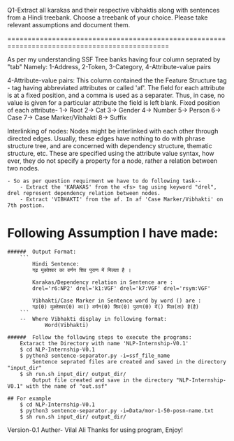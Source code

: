 Q1-Extract all karakas and their respective vibhaktis along with sentences from a Hindi treebank. Choose a treebank of your choice. Please take relevant assumptions and document them. 

==============================================================================================

As per my understanding SSF Tree banks having four column seprated by "tab" Namely:
1-Address, 2-Token, 3-Category, 4-Attribute-value pairs
 
4-Attribute-value pairs:
This column contained the the Feature Structure tag <fs> -
<fs> tag having abbreviated attributes or called 'af'.
The field for each attribute is at a fixed position, and a comma is used as a separater.
Thus, in case, no value is given for a particular attribute the field is left blank.
Fixed position of each attribute-
        1-> Root
        2-> Cat
        3-> Gender
        4-> Number
        5-> Person
        6-> Case
        7-> Case Marker/Vibhakti
        8-> Suffix 

Interlinking of nodes:
Nodes might be interlinked with each other through directed edges. Usually, these edges have nothing to do with phrase structure tree, and are concerned with dependency structure, thematic structure, etc. These are specified using the attribute value syntax, how ever, they do not specify a property for a node, rather a relation between two nodes.

```
- So as per question requirment we have to do following task--
    - Extract the 'KARAKAS' from the <fs> tag using keyword "drel", drel represent dependency relation between nodes.
    - Extract 'VIBHAKTI' from the af. In af 'Case Marker/Vibhakti' on 7th postion. 
```

#	Following Assumption I have made:
	######	Output Format:
        ```
			Hindi Sentence:
			गढ़ मुक्तेश्वर का वर्णन शिव पुराण में मिलता है ।

            Karakas/Dependency relation in Sentence are :
            drel='r6:NP2' drel='k1:VGF' drel='k7:VGF' drel='rsym:VGF'

            Vibhakti/Case Marker in Sentence word by word () are :
			गढ़(0) मुक्तेश्वर(0) का() वर्णन(0) शिव(0) पुराण(0) में() मिल(ता) है(है)
		```	
		--	Where Vibhakti display in following format: 
				Word(Vibhakti) 
				
	######	Follow the following steps to execute the programs:
		Extaract the Directory with name 'NLP-Internship-V0.1'
		$ cd NLP-Internship-V0.1
		$ python3 sentence-separator.py -i=ssf_file_name
			Sentence seprated files are created and saved in the directory "input_dir"
        $ sh run.sh input_dir/ output_dir/
            Output file created and save in the directory "NLP-Internship-V0.1" with the name of "out.ssf"
            
	## For example
		$ cd NLP-Internship-V0.1
		$ python3 sentence-separator.py -i=Data/mor-1-50-posn-name.txt
        $ sh run.sh input_dir/ output_dir/


Version-0.1
Auther- Vilal Ali
Thanks for using program, Enjoy!
